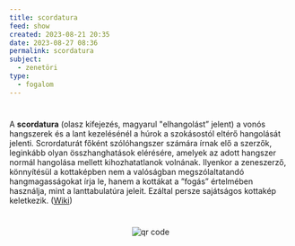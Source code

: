 ```yaml
---
title: scordatura
feed: show
created: 2023-08-21 20:35
date: 2023-08-27 08:36
permalink: scordatura
subject:
  - zenetöri
type:
  - fogalom
---
```

#

A **scordatura** (olasz kifejezés, magyarul "elhangolást” jelent) a vonós hangszerek és a lant kezelésénél a húrok a szokásostól eltérő hangolását jelenti. Scrordaturát főként szólóhangszer számára írnak elő a szerzők, leginkább olyan összhanghatások elérésére, amelyek az adott hangszer normál hangolása mellett kihozhatatlanok volnának. Ilyenkor a zeneszerző, könnyítésül a kottaképben nem a valóságban megszólaltatandó hangmagasságokat írja le, hanem a kottákat a ”fogás” értelmében használja, mint a lanttabulatúra jeleit. Ezáltal persze sajátságos kottakép keletkezik. ([Wiki](https://www.wikiwand.com/hu/Scordatura))



#
<p style="text-align: center;"><img src="https://chart.googleapis.com/chart?cht=qr&chl=https://notes.andrasdenes.com/scordatura&chs=180x180&choe=UTF-8&chld=L|2" alt="qr code"></p>

